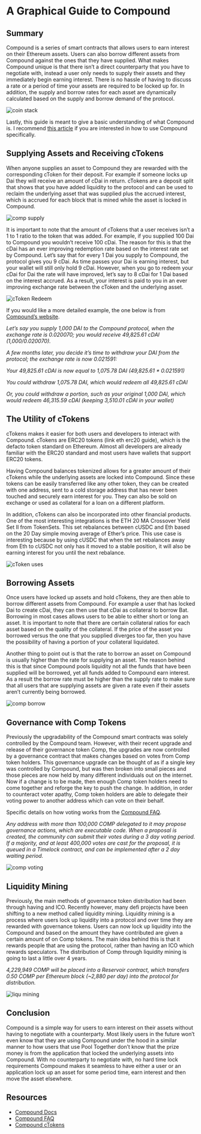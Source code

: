 # A Graphical Guide to Compound

## Summary
Compound is a series of smart contracts that allows users to earn interest on their Ethereum assets. Users can also borrow different assets from Compound against the ones that they have supplied. What makes Compound unique is that there isn’t a direct counterparty that you have to negotiate with, instead a user only needs to supply their assets and they immediately begin earning interest. There is no hassle of having to discuss a rate or a period of time your assets are required to be locked up for. In addition, the supply and borrow rates for each asset are dynamically calculated based on the supply and borrow demand of the protocol.

![coin stack](./docs/assets/images/compound_guide/coin_stack.jpg)



Lastly, this guide is meant to give a basic understanding of what Compound is. I recommend [this article](https://medium.com/compound-finance/the-compound-guide-to-supplying-borrowing-crypto-assets-94821f2950a0) if you are interested in how to use Compound specifically.


## Supplying Assets and Receiving cTokens 
When anyone supplies an asset to Compound they are rewarded with the corresponding cToken for their deposit. For example if someone locks up Dai they will receive an amount of cDai in return. cTokens are a deposit split that shows that you have added liquidity to the protocol and can be used to reclaim the underlying asset that was supplied plus the accrued interest, which is accrued for each block that is mined while the asset is locked in Compound.

![comp supply](/assets/images/compound_guide/comp_supply.png)

It is important to note that the amount of cTokens that a user receives isn’t a 1 to 1 ratio to the token that was added. For example, if you supplied 100 Dai to Compound you wouldn’t receive 100 cDai. The reason for this is that the cDai has an ever improving redemption rate based on the interest rate set by Compound. Let’s say that for every 1 Dai you supply to Compound, the protocol gives you 9 cDai. As time passes your Dai is earning interest, but your wallet  will still only hold 9 cDai. However, when you go to redeem your cDai for Dai the rate will have improved, let’s say to 8 cDai for 1 Dai based on the interest accrued. As a result, your interest is paid to you in an ever improving exchange rate between the cToken and the underlying asset. 

![cToken Redeem](/assets/images/compound_guide/cToken_redeem.png)

If you would like a more detailed example, the one below is from [Compound’s website](https://compound.finance/ctokens). 

_Let’s say you supply 1,000 DAI to the Compound protocol, when the exchange rate is 0.020070; you would receive 49,825.61 cDAI (1,000/0.020070)._

_A few months later, you decide it’s time to withdraw your DAI from the protocol; the exchange rate is now 0.021591:_

_Your 49,825.61 cDAI is now equal to 1,075.78 DAI (49,825.61 * 0.021591)_

_You could withdraw 1,075.78 DAI, which would redeem all 49,825.61 cDAI_

_Or, you could withdraw a portion, such as your original 1,000 DAI, which would redeem 46,315.59 cDAI (keeping 3,510.01 cDAI in your wallet)_


## The Utility of cTokens 

cTokens makes it easier for both users and developers to interact with Compound. cTokens are ERC20 tokens (link eth erc20 guide), which is the defacto token standard on Ethereum. Almost all developers are already familiar with the ERC20 standard and most users have wallets that support ERC20 tokens.  

Having Compound balances tokenized allows for a greater amount of  their cTokens while the underlying assets are locked into Compound. Since these tokens can be easily transferred like any other token, they can be created with one address, sent to a cold storage address that has never been touched and securely earn interest for you. They can also be sold on exchange or used as collateral for a loan on a different platform. 

In addition, cTokens can also be incorporated into other financial products. One of the most interesting integrations is the ETH 20 MA Crossover Yield Set II from TokenSets. This set rebalances between cUSDC and Eth based on the 20 Day simple moving average of Ether’s price. This use case is interesting because by using cUSDC that when the set rebalances away from Eth to cUSDC not only has it moved to a stable position, it will also be earning interest for you until the next rebalance. 

![cToken uses](/assets/images/compound_guide/cToken_uses.png)

## Borrowing Assets
Once users have locked up assets and hold cTokens, they are then able to borrow different assets from Compound. For example a user that has locked Dai to create cDai, they can then use that cDai as collateral to borrow Bat. Borrowing in most cases allows users to be able to either short or long an asset. It is important to note that there are certain collateral ratios for each asset based on the quality of the collateral. If the price of the asset you borrowed versus the one that you supplied diverges too far, then you have the possibility of having a portion of your collateral liquidated.


Another thing to point out is that the rate to borrow an asset on Compound is usually higher than the rate for supplying an asset. The reason behind this is that since Compound pools liquidity not all the funds that have been supplied will be borrowed, yet all funds added to Compound earn interest. As a result the borrow rate must be higher than the supply rate to make sure that all users that are supplying assets are given a rate even if their assets aren’t currently being borrowed. 

![comp borrow](/assets/images/compound_guide/comp_borrow.png)

## Governance with Comp Tokens
Previously the upgradability of the Compound smart contracts was solely controlled by the Compound team. However, with their recent upgrade and release of their governance token Comp, the upgrades are now controlled by a governance contract that makes changes based on votes from Comp token holders. This governance upgrade can be thought of as if a single key was controlled by Compound, but was then broken into small pieces and those pieces are now held by many different individuals out on the internet. Now if a change is to be made, then enough Comp token holders need to come together and reforge the key to push the change. In addition, in order to counteract voter apathy, Comp token holders are able to delegate their voting power to another address which can vote on their behalf.

Specific details on how voting works from the [Compound FAQ](https://medium.com/compound-finance/faq-1a2636713b69). 

_Any address with more than 100,000 COMP delegated to it may propose governance actions, which are executable code. When a proposal is created, the community can submit their votes during a 3 day voting period. If a majority, and at least 400,000 votes are cast for the proposal, it is queued in a Timelock contract, and can be implemented after a 2 day waiting period._

![comp voting](/assets/images/compound_guide/comp_voting.png)

## Liquidity Mining
Previously, the main methods of governance token distribution had been through having and ICO. Recently however, many defi projects have been shifting to a new method called liquidity mining. Liquidity mining is a process where users lock up liquidity into a protocol and over time they are rewarded with governance tokens. Users can now lock up liquidity into the Compound and based on the amount they have contributed are given a certain amount of on Comp tokens. The main idea behind this is that it rewards people that are using the protocol, rather than having an ICO which rewards speculators. The distribution of Comp through liquidity mining is going to last a little over 4 years.


_4,229,949 COMP will be placed into a Reservoir contract, which transfers 0.50 COMP per Ethereum block (~2,880 per day) into the protocol for distribution._

![liqu mining](/assets/images/compound_guide/liqu_mining.png)

## Conclusion
Compound is a simple way for users to earn interest on their assets without having to negotiate with a counterparty. Most likely users in the future won’t even know that they are using Compound under the hood in a similar manner to how users that use Pool Together don’t know that the prize money is from the application that locked the underlying assets into Compound. With no counterparty to negotiate with, no hard time lock requirements Compound makes it seamless to have either a user or an application lock up an asset for some period time, earn interest and then move the asset elsewhere.


## Resources

* [Compound Docs](https://compound.finance/docs)
* [Compound FAQ](https://medium.com/compound-finance/faq-1a2636713b69)
* [Compound cTokens](https://compound.finance/ctokens)

